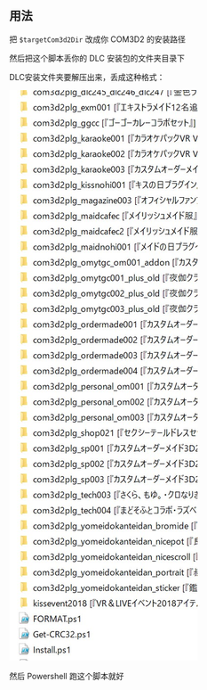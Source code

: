 ## 用法

把 `$targetCom3d2Dir` 改成你 COM3D2 的安装路径

然后把这个脚本丢你的 DLC 安装包的文件夹目录下

DLC安装文件夹要解压出来，丢成这种格式：

![README_TIPS.jpg](README_TIPS.jpg)

然后 Powershell 跑这个脚本就好
